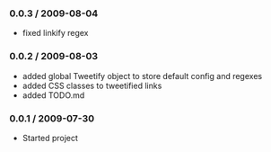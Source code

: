 ### 0.0.3 / 2009-08-04

* fixed linkify regex

### 0.0.2 / 2009-08-03

* added global Tweetify object to store default config and regexes
* added CSS classes to tweetified links
* added TODO.md

### 0.0.1 / 2009-07-30

* Started project
